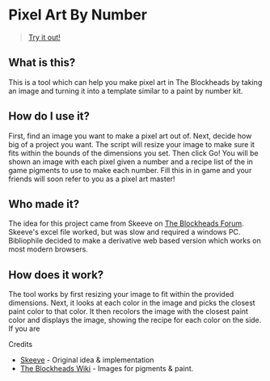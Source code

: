 # Pixel Art By Number

> [Try it out!](tool/index.html)

## What is this?

This is a tool which can help you make pixel art in The Blockheads by taking an image and turning it into a template similar to a paint by number kit.

## How do I use it?

First, find an image you want to make a pixel art out of. Next, decide how big of a project you want. The script will resize your image to make sure it fits within the bounds of the dimensions you set. Then click Go! You will be shown an image with each pixel given a number and a recipe list of the in game pigments to use to make each number. Fill this in in game and your friends will soon refer to you as a pixel art master!

## Who made it?

The idea for this project came from Skeeve on [The Blockheads Forum](https://forums.theblockheads.net). Skeeve's excel file worked, but was slow and required a windows PC. Bibliophile decided to make a derivative web based version which works on most modern browsers.

## How does it work?

The tool works by first resizing your image to fit within the provided dimensions. Next, it looks at each color in the image and picks the closest paint color to that color. It then recolors the image with the closest paint color and displays the image, showing the recipe for each color on the side. If you are

Credits
- [Skeeve](https://forums.theblockheads.net/u/skeeve) - Original idea & implementation
- [The Blockheads Wiki](http://theblockheadswiki.com/wiki/Main_Page) - Images for pigments & paint.
